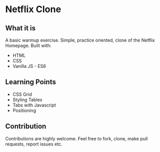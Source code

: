 # Netflix Clone





## What it is

A basic warmup exercise. Simple, practice oriented, clone of the Netflix Homepage. Built with:

- HTML
- CSS
- Vanilla JS - ES6




## Learning Points

- CSS Grid
- Styling Tables
- Tabs with Javascript
- Positioning


> 

## Contribution

Contributions are highly welcome. Feel free to fork, clone, make pull requests, report issues etc.

